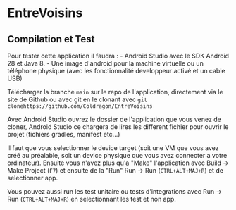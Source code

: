 # EntreVoisins


## Compilation et Test

Pour tester cette application il faudra : 
	- Android Studio avec le SDK Android 28 et Java 8. 
	- Une image d'android pour la machine virtuelle ou un téléphone physique (avec les fonctionnalité developpeur activé et un cable USB)

Télécharger la branche `main` sur le repo de l'application, directement via le site de Github ou avec git en le clonant avec  `git clonehttps://github.com/Coldragon/EntreVoisins`

Avec Android Studio ouvrez le dossier de l'application que vous venez de cloner, Android Studio ce chargera de lires les different fichier pour ouvrir le projet (fichiers gradles, manifest etc...)

Il faut que vous selectionner le device target (soit une VM que vous avez créé au préalable, soit un device physique que vous avez connecter a votre ordinateur).
Ensuite vous n'avez plus qu'a "Make" l'application avec Build -> Make Project (`F7`) et ensuite de la "Run" Run -> Run (`CTRL+ALT+MAJ+R`) et de selectionner app.

Vous pouvez aussi run les test unitaire ou tests d'integrations avec Run -> Run (`CTRL+ALT+MAJ+R`) en selectionnant les test et non app.